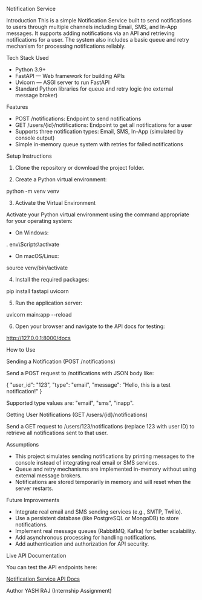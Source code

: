 Notification Service

Introduction
This is a simple Notification Service built to send notifications to users through multiple channels including Email, SMS, and In-App messages. It supports adding notifications via an API and retrieving notifications for a user. The system also includes a basic queue and retry mechanism for processing notifications reliably.

Tech Stack Used
- Python 3.9+
- FastAPI — Web framework for building APIs
- Uvicorn — ASGI server to run FastAPI
- Standard Python libraries for queue and retry logic (no external message broker)

Features
- POST /notifications: Endpoint to send notifications
- GET /users/{id}/notifications: Endpoint to get all notifications for a user
- Supports three notification types: Email, SMS, In-App (simulated by console output)
- Simple in-memory queue system with retries for failed notifications

Setup Instructions

1. Clone the repository or download the project folder.

2. Create a Python virtual environment:

python -m venv venv

3. Activate the Virtual Environment

Activate your Python virtual environment using the command appropriate for your operating system:

- On Windows:

.
env\Scripts\activate

- On macOS/Linux:

source venv/bin/activate

4. Install the required packages:

pip install fastapi uvicorn

5. Run the application server:

uvicorn main:app --reload

6. Open your browser and navigate to the API docs for testing:

http://127.0.0.1:8000/docs

How to Use

Sending a Notification (POST /notifications)

Send a POST request to /notifications with JSON body like:

{
  "user_id": "123",
  "type": "email",
  "message": "Hello, this is a test notification!"
}

Supported type values are: "email", "sms", "inapp".

Getting User Notifications (GET /users/{id}/notifications)

Send a GET request to /users/123/notifications (replace 123 with user ID) to retrieve all notifications sent to that user.

Assumptions

- This project simulates sending notifications by printing messages to the console instead of integrating real email or SMS services.
- Queue and retry mechanisms are implemented in-memory without using external message brokers.
- Notifications are stored temporarily in memory and will reset when the server restarts.

Future Improvements

- Integrate real email and SMS sending services (e.g., SMTP, Twilio).
- Use a persistent database (like PostgreSQL or MongoDB) to store notifications.
- Implement real message queues (RabbitMQ, Kafka) for better scalability.
- Add asynchronous processing for handling notifications.
- Add authentication and authorization for API security.

Live API Documentation

You can test the API endpoints here:

[Notification Service API Docs](https://notification-service-5g5p.onrender.com/docs)

Author
YASH RAJ (Internship Assignment)
